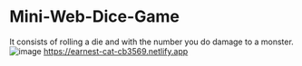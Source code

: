 # Mini-Web-Dice-Game
It consists of rolling a die and with the number you do damage to a monster.
![image](https://user-images.githubusercontent.com/106433600/216782940-7acd099e-ea75-4c3f-a81f-4f4e4a391e7a.png)
https://earnest-cat-cb3569.netlify.app

